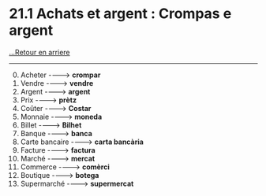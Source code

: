 # 21.1 Achats et argent : Crompas e argent

[...Retour en arriere](../../../menu_fiches.md)

---

0. Acheter  ----> **crompar**
1. Vendre  ----> **vendre**
2. Argent  ----> **argent**
3. Prix  ----> **prètz**
4. Coûter ----> **Costar**
5. Monnaie  ----> **moneda**
6. Billet  ----> **Bilhet**
7. Banque ----> **banca**
8. Carte bancaire  ----> **carta bancària**
8. Facture  ----> **factura**
9. Marché  ----> **mercat**
10. Commerce  ----> **comèrci**
11. Boutique  ----> **botega**
12. Supermarché  ----> **supermercat**